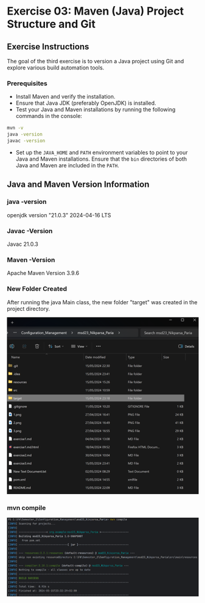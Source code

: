 # Exercise 03: Maven (Java) Project Structure and Git

## Exercise Instructions
The goal of the third exercise is to version a Java project using Git and explore various build automation tools.

### Prerequisites
- Install Maven and verify the installation.
- Ensure that Java JDK (preferably OpenJDK) is installed.
- Test your Java and Maven installations by running the following commands in the console:

```bash
mvn -v
java -version
javac -version
```
- Set up the `JAVA_HOME` and `PATH` environment variables to point to your Java and Maven installations. Ensure that the `bin` directories of both Java and Maven are included in the `PATH`.

## Java and Maven Version Information

### java -version
openjdk version "21.0.3" 2024-04-16 LTS

### Javac -Version
 Javac 21.0.3

### Maven -Version
Apache Maven Version 3.9.6 



### New Folder Created

After running the java Main class, the new folder "target" was created in the project directory.

![New Folder](resources/images/ex3_1.png)

### mvn compile

![mvn compile](resources/images/ex3_2.png)

